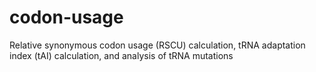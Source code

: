 # codon-usage
Relative synonymous codon usage (RSCU) calculation, tRNA adaptation index (tAI) calculation, and analysis of tRNA mutations
